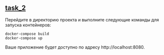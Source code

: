 ## [task_2](https://github.com/DevvIlya/GoodDutifulDrawings/tree/main/src/task_2)

Перейдите в директорию проекта и выполните следующие команды для запуска контейнеров:

```
docker-compose build
docker-compose up
```

Ваше приложение будет доступно по адресу http://localhost:8080.